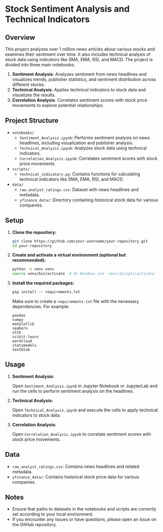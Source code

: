 # Stock Sentiment Analysis and Technical Indicators

## Overview

This project analyzes over 1 million news articles about various stocks and examines their sentiment over time. It also includes technical analysis of stock data using indicators like SMA, EMA, RSI, and MACD. The project is divided into three main notebooks:

1. **Sentiment Analysis**: Analyzes sentiment from news headlines and visualizes trends, publisher statistics, and sentiment distribution across different stocks.
2. **Technical Analysis**: Applies technical indicators to stock data and visualizes the results.
3. **Correlation Analysis**: Correlates sentiment scores with stock price movements to explore potential relationships.

## Project Structure

- `notebooks/`
  - `Sentiment_Analysis.ipynb`: Performs sentiment analysis on news headlines, including visualization and publisher analysis.
  - `Technical_Analysis.ipynb`: Analyzes stock data using technical indicators.
  - `Correlation_Analysis.ipynb`: Correlates sentiment scores with stock price movements.
- `scripts/`
  - `technical_indicators.py`: Contains functions for calculating technical indicators like SMA, EMA, RSI, and MACD.
- `data/`
  - `raw_analyst_ratings.csv`: Dataset with news headlines and metadata.
  - `yfinance_data/`: Directory containing historical stock data for various companies.

## Setup

1. **Clone the repository:**

   ```bash
   git clone https://github.com/your-username/your-repository.git
   cd your-repository
   ```

2. **Create and activate a virtual environment (optional but recommended):**

   ```bash
   python -m venv venv
   source venv/bin/activate  # On Windows use `venv\Scripts\activate`
   ```

3. **Install the required packages:**

   ```bash
   pip install -r requirements.txt
   ```

   Make sure to create a `requirements.txt` file with the necessary dependencies. For example:

   ```
   pandas
   numpy
   matplotlib
   seaborn
   nltk
   scikit-learn
   wordcloud
   statsmodels
   textblob
   ```

## Usage

1. **Sentiment Analysis:**

   Open `Sentiment_Analysis.ipynb` in Jupyter Notebook or JupyterLab and run the cells to perform sentiment analysis on the headlines.

2. **Technical Analysis:**

   Open `Technical_Analysis.ipynb` and execute the cells to apply technical indicators to stock data.

3. **Correlation Analysis:**

   Open `Correlation_Analysis.ipynb` to correlate sentiment scores with stock price movements.

## Data

- `raw_analyst_ratings.csv`: Contains news headlines and related metadata.
- `yfinance_data/`: Contains historical stock price data for various companies.

## Notes

- Ensure that paths to datasets in the notebooks and scripts are correctly set according to your local environment.
- If you encounter any issues or have questions, please open an issue on the GitHub repository.

